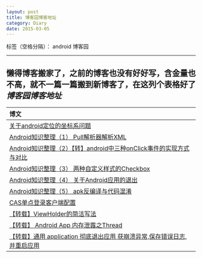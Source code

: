 ```yaml
---
layout: post
title: 博客园博客地址
category: Diary
date: 2015-03-05
---
```

标签（空格分隔）： android 博客园

---

懒得博客搬家了，之前的博客也没有好好写，含金量也不高，就不一篇一篇搬到新博客了，在这列个表格好了
*博客园博客地址*
----------------
| 博文 |
| :--------|
| [关于android定位的坐标系问题](http://www.cnblogs.com/lihualuo/p/3527495.html)|
| [Android知识整理（1） Pull解析器解析XML](http://www.cnblogs.com/lihualuo/p/3556093.html)|
| [Android知识整理（2）【转】android中三种onClick事件的实现方式与对比](http://www.cnblogs.com/lihualuo/p/3654152.html) |
| [Android知识整理（3） 两种自定义样式的Checkbox](http://www.cnblogs.com/lihualuo/p/3665847.html)|
| [Android知识整理（4） 关于Android应用的退出](http://www.cnblogs.com/lihualuo/p/3671000.html)|
| [Android知识整理（5） apk反编译与代码混淆](http://www.cnblogs.com/lihualuo/p/3688688.html) |
| [CAS单点登录客户端配置](http://www.cnblogs.com/lihualuo/p/3684744.html)|
| [【转载】ViewHolder的简洁写法 ](http://www.cnblogs.com/lihualuo/p/4173900.html)|
| [【转载】 Android App 内存泄露之Thread ](http://www.cnblogs.com/lihualuo/p/4181843.html) |
| [【转载】通用 application 彻底退出应用 获崩溃异常,保存错误日志,并重启应用 ](http://www.cnblogs.com/lihualuo/p/4184563.html)|




